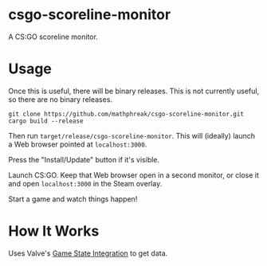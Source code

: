 # csgo-scoreline-monitor

A CS:GO scoreline monitor.

# Usage

Once this is useful, there will be binary releases.
This is not currently useful, so there are no binary releases.

```shell
git clone https://github.com/mathphreak/csgo-scoreline-monitor.git
cargo build --release
```

Then run `target/release/csgo-scoreline-monitor`. This will (ideally) launch a Web browser
pointed at `localhost:3000`.

Press the "Install/Update" button if it's visible.

Launch CS:GO. Keep that Web browser open in a second monitor, or close it and open `localhost:3000` in the Steam overlay.

Start a game and watch things happen!

# How It Works

Uses Valve's [Game State Integration][] to get data.

[Game State Integration]: https://developer.valvesoftware.com/wiki/Counter-Strike:_Global_Offensive_Game_State_Integration
